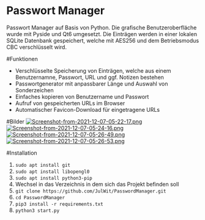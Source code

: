 # Passwort Manager
Passwort Manager auf Basis von Python. Die grafische Benutzeroberfläche wurde mit Pyside und Qt6 umgesetzt.
Die Einträgen werden in einer lokalen SQLite Datenbank gespeichert, welche mit AES256 und dem Betriebsmodus CBC
verschlüsselt wird.

#Funktionen
* Verschlüsselte Speicherung von Einträgen, welche aus einem Benutzernamne, Passwort, URL und ggf. Notizen bestehen
* Passwortgenerator mit anpassbarer Länge und Auswahl von Sonderzeichen
* Einfaches kopieren von Benutzername und Passwort
* Aufruf von gespeicherten URLs im Browser
* Automatischer Favicon-Download für eingetragene URLs

#Bilder
[![Screenshot-from-2021-12-07-05-22-17.png](https://i.postimg.cc/KcwCTbtw/Screenshot-from-2021-12-07-05-22-17.png)](https://postimg.cc/nMKd86RG)
[![Screenshot-from-2021-12-07-05-24-16.png](https://i.postimg.cc/X75mcP8J/Screenshot-from-2021-12-07-05-24-16.png)](https://postimg.cc/QHXfj0vG)
[![Screenshot-from-2021-12-07-05-26-49.png](https://i.postimg.cc/V6TZX90n/Screenshot-from-2021-12-07-05-26-49.png)](https://postimg.cc/1nGKQqH3)
[![Screenshot-from-2021-12-07-05-26-53.png](https://i.postimg.cc/2yZcGqnJ/Screenshot-from-2021-12-07-05-26-53.png)](https://postimg.cc/1Vyr53Cc)

#Installation
1. `sudo apt install git`
2. `sudo apt install libopengl0`
3. `sudo apt install python3-pip`
4. Wechsel in das Verzeichnis in dem sich das Projekt befinden soll
5. `git clone https://github.com/JulWit/PasswordManager.git`
6. `cd PasswordManager`
7. `pip3 install -r requirements.txt`
8. `python3 start.py`
